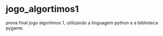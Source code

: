# jogo_algortimos1
prova final jogo algortimos 1, utilizando a linguagem python e a biblioteca pygame.
